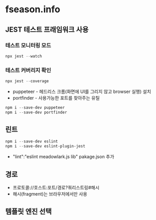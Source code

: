 # fseason.info

## JEST 테스트 프래임워크 사용

### 테스트 모니터링 모드 
```powershell
npx jest --watch
```
### 테스트 커버리지 확인
```powershell
npx jest --coverage   
```

- puppeteer - 헤드리스 크롬(화면에 UI를 그리지 않고 browser 실행) 설치
- portfinder - 사용가능한 포트를 찾아주는 유틸
```powershell
npm i --save-dev puppeteer
npm i --save-dev portfinder
```

## 린트
```powershell
npm i --save-dev eslint
npm i --save-dev eslint-plugin-jest
```
- "lint":"eslint meadowlark.js lib" pakage.json 추가

## 경로 
- 프로토콜://호스트:포트/경로?쿼리스트링#해시
- 해시(fragment)는 브라우저에서만 사용

## 템플릿 엔진 선택